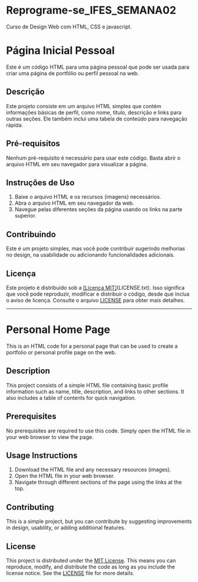 # Reprograme-se_IFES_SEMANA02
Curso de Design Web com HTML, CSS e javascript.

# Página Inicial Pessoal

Este é um código HTML para uma página pessoal que pode ser usada para criar uma página de portfólio ou perfil pessoal na web.

## Descrição

Este projeto consiste em um arquivo HTML simples que contém informações básicas de perfil, como nome, título, descrição e links para outras seções. Ele também inclui uma tabela de conteúdo para navegação rápida.

## Pré-requisitos

Nenhum pré-requisito é necessário para usar este código. Basta abrir o arquivo HTML em seu navegador para visualizar a página.

## Instruções de Uso

1. Baixe o arquivo HTML e os recursos (imagens) necessários.
2. Abra o arquivo HTML em seu navegador da web.
3. Navegue pelas diferentes seções da página usando os links na parte superior.

## Contribuindo

Este é um projeto simples, mas você pode contribuir sugerindo melhorias no design, na usabilidade ou adicionando funcionalidades adicionais.

## Licença

Este projeto é distribuído sob a [[Licença MIT]](https://opensource.org/license/mit/)(LICENSE.txt). Isso significa que você pode reproduzir, modificar e distribuir o código, desde que inclua o aviso de licença. Consulte o arquivo [LICENSE](LICENSE.txt) para obter mais detalhes.

---

# Personal Home Page

This is an HTML code for a personal page that can be used to create a portfolio or personal profile page on the web.

## Description

This project consists of a simple HTML file containing basic profile information such as name, title, description, and links to other sections. It also includes a table of contents for quick navigation.

## Prerequisites

No prerequisites are required to use this code. Simply open the HTML file in your web browser to view the page.

## Usage Instructions

1. Download the HTML file and any necessary resources (images).
2. Open the HTML file in your web browser.
3. Navigate through different sections of the page using the links at the top.

## Contributing

This is a simple project, but you can contribute by suggesting improvements in design, usability, or adding additional features.

## License

This project is distributed under the [MIT License](LICENSE.txt). This means you can reproduce, modify, and distribute the code as long as you include the license notice. See the [LICENSE](LICENSE.txt) file for more details.

